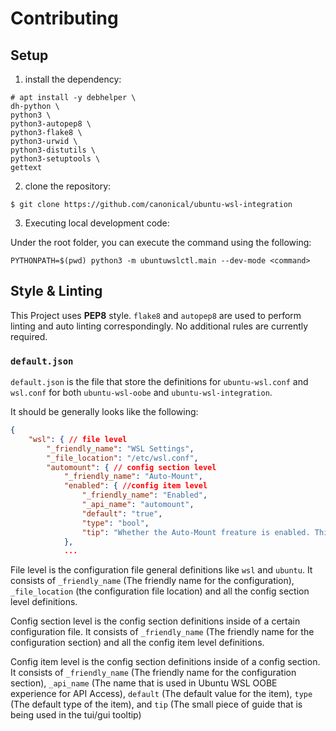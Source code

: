 # Contributing

## Setup

1. install the dependency:
```
# apt install -y debhelper \
dh-python \
python3 \
python3-autopep8 \
python3-flake8 \
python3-urwid \
python3-distutils \
python3-setuptools \
gettext
```
2. clone the repository:
```
$ git clone https://github.com/canonical/ubuntu-wsl-integration
```

3. Executing local development code:

Under the root folder, you can execute the command using the following:
```
PYTHONPATH=$(pwd) python3 -m ubuntuwslctl.main --dev-mode <command>
```

## Style & Linting

This Project uses **PEP8** style.
`flake8` and `autopep8` are used to perform linting and auto linting correspondingly. No additional rules are currently required.

### `default.json`

`default.json` is the file that store the definitions for `ubuntu-wsl.conf` and `wsl.conf` for both `ubuntu-wsl-oobe` and `ubuntu-wsl-integration`.

It should be generally looks like the following:

```json
{
    "wsl": { // file level
        "_friendly_name": "WSL Settings", 
        "_file_location": "/etc/wsl.conf",
        "automount": { // config section level
            "_friendly_name": "Auto-Mount",
            "enabled": { //config item level
                "_friendly_name": "Enabled",
                "_api_name": "automount",
                "default": "true",
                "type": "bool",
                "tip": "Whether the Auto-Mount freature is enabled. This feature allows you to mount Windows drive in WSL."
            },
            ...
```

File level is the configuration file general definitions like `wsl` and `ubuntu`. It consists of `_friendly_name` (The friendly name for the configuration),  `_file_location` (the configuration file location) and all the config section level definitions.

Config section level is the config section definitions inside of a certain configuration file. It consists of `_friendly_name` (The friendly name for the configuration section) and all the config item level definitions.

Config item level is the config section definitions inside of a config section. It consists of `_friendly_name` (The friendly name for the configuration section), `_api_name` (The name that is used in Ubuntu WSL OOBE experience for API Access), `default` (The default value for the item), `type` (The default type of the item), and `tip` (The small piece of guide that is being used in the tui/gui tooltip)